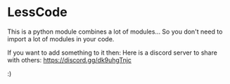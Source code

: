 # LessCode
This is a python module combines a lot of modules...
So you don't need to import a lot of modules in your code.

If you want to add something to it then:
Here is a discord server to share with others:
https://discord.gg/dk9uhgTnjc

:)
